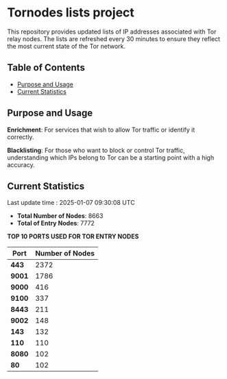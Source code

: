 # Tornodes lists project

This repository provides updated lists of IP addresses associated with Tor relay nodes. The lists are refreshed every 30 minutes to ensure they reflect the most current state of the Tor network.

## Table of Contents

- [Purpose and Usage](#purpose-and-usage)
- [Current Statistics](#current-statistics)


## Purpose and Usage

**Enrichment**: For services that wish to allow Tor traffic or identify it correctly.

**Blacklisting**: For those who want to block or control Tor traffic, understanding which IPs belong to Tor can be a starting point with a high accuracy.

## Current Statistics

Last update time : 2025-01-07 09:30:08 UTC

- **Total Number of Nodes**: 8663
- **Total of Entry Nodes**: 7772

**TOP 10 PORTS USED FOR TOR ENTRY NODES**

| **Port** | **Number of Nodes** |
|------|-----------------|
| **443**   | 2372  |
| **9001**   | 1786  |
| **9000**   | 416  |
| **9100**   | 337  |
| **8443**   | 211  |
| **9002**   | 148  |
| **143**   | 132  |
| **110**   | 110  |
| **8080**   | 102  |
| **80**   | 102  |

